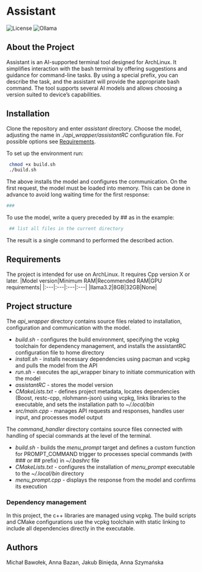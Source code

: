 # Assistant

<!--
![ArchLinux](https://img.shields.io/badge/Arch%20Linux-1793D1?logo=arch-linux&logoColor=fff&style=flat-square)
-->
![License](https://img.shields.io/badge/license-MIT-green)
![Ollama](https://img.shields.io/badge/Ollama-AI%20Assistant-blue?logo=ollama&logoColor=white&style=flat)

## About the Project
Assistant is an AI-supported terminal tool designed for ArchLinux. It simplifies interaction with the bash terminal by offering suggestions and guidance for command-line tasks. By using a special prefix, you can describe the task, and the assistant will provide the appropriate bash command. The tool supports several AI models and allows choosing a version suited to device’s capabilities.

## Installation
Clone the repository and enter *assistant* directory. Choose the model, adjusting the name in *./api_wrapper/assistantRC* configuration file. For possible options see [Requirements](#requirements).

To set up the environment run:
   ```bash
    chmod +x build.sh
    ./build.sh
   ```
The above installs the model and configures the communication. On the first request, the model must be loaded into memory. This can be done in advance to avoid long waiting time for the first response:
   ```bash
   ###
   ```
To use the model, write a query preceded by ## as in the example:
   ```bash
    ## list all files in the current directory
   ```
The result is a single command to performed the described action.

## <a id="requirements"></a>Requirements
The project is intended for use on ArchLinux. It requires Cpp version X or later.
|Model version|Minimum RAM|Recommended RAM|GPU requirements|
|:---|:---|:---|:---|
|llama3.2|8GB|32GB|None|

## Project structure
The *api_wrapper* directory contains source files related to installation, configuration and communication with the model.
- *build.sh* - configures the build environment, specifying the vcpkg toolchain for dependency management, and installs the assistantRC configuration file to home directory
- *install.sh* - installs necessary dependencies using pacman and vcpkg and pulls the model from the API
- *run.sh* - executes the api_wrapper binary to initiate communication with the model
- *assistantRC* - stores the model version
- *CMakeLists.txt* - defines project metadata, locates dependencies (Boost, restc-cpp, nlohmann-json) using vcpkg, links libraries to the executable, and sets the installation path to *~/.local/bin*
- *src/main.cpp* - manages API requests and responses, handles user input, and processes model output

The *command_handler* directory contains source files connected with handling of special commands at the level of the terminal.
- *build.sh* - builds the *menu_prompt* target and defines a custom function for PROMPT_COMMAND trigger to processes special commands (with ### or ## prefix) in *~/.bashrc* file
- *CMakeLists.txt* - configures the installation of *menu_prompt* executable to the *~/.local/bin* directory
- *menu_prompt.cpp* - displays the response from the model and confirms its execution

### Dependency management
In this project, the c++ libraries are managed using vcpkg. The build scripts and CMake configurations use the vcpkg toolchain with static linking to include all dependencies directly in the executable.

## Authors
Michał Bawołek, Anna Bazan, Jakub Binięda, Anna Szymańska